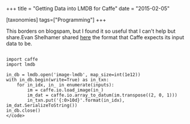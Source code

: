 +++
title = "Getting Data into LMDB for Caffe"
date = "2015-02-05"

[taxonomies]
tags=["Programming"]
+++

This borders on blogspam, but I found it so useful that I can't help but share.Evan Shelhamer shared [here](https://groups.google.com/forum/#!msg/caffe-users/19XfmJqg34Q/0qBxNwEeSNkJ) the format that Caffe expects its input data to be.

```

import caffe
import lmdb

in_db = lmdb.open('image-lmdb', map_size=int(1e12))
with in_db.begin(write=True) as in_txn:
    for in_idx, in_ in enumerate(inputs):
        im = caffe.io.load_image(in_)
        im_dat = caffe.io.array_to_datum(im.transpose((2, 0, 1)))
        in_txn.put('{:0>10d}'.format(in_idx), im_dat.SerializeToString())
in_db.close()
</code>
```
